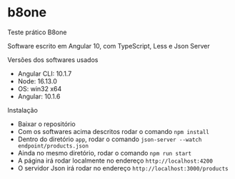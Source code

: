 # b8one
Teste prático B8one

Software escrito em Angular 10, com TypeScript, Less e Json Server

Versões dos softwares usados
- Angular CLI: 10.1.7
- Node: 16.13.0
- OS: win32 x64
- Angular: 10.1.6

Instalação
- Baixar o repositório
- Com os softwares acima descritos rodar o comando `npm install`
- Dentro do diretório `app`, rodar o comando `json-server --watch endpoint/products.json`
- Ainda no mesmo diretório, rodar o comando `npm run start`
- A página irá rodar localmente no endereço `http://localhost:4200`
- O servidor Json irá rodar no endereço `http://localhost:3000/products`